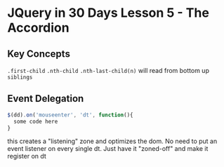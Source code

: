 JQuery in 30 Days Lesson 5 - The Accordion
==================================

Key Concepts
------------

`.first-child`
`.nth-child`
`.nth-last-child(n)` will read from bottom up
`siblings`

Event Delegation
----------------
```javascript
$(dd).on('mouseenter', 'dt', function(){
  some code here
}
```
this creates a "listening" zone and optimizes the dom.  No need to put an event listener on every single dt.  Just have it "zoned-off" and make it register on dt
